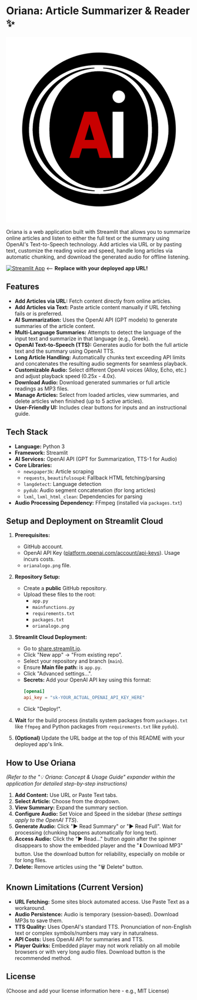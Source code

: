 # Oriana: Article Summarizer & Reader ✨

![Oriana Logo](orianalogo.png)

Oriana is a web application built with Streamlit that allows you to summarize online articles and listen to either the full text or the summary using OpenAI's Text-to-Speech technology. Add articles via URL or by pasting text, customize the reading voice and speed, handle long articles via automatic chunking, and download the generated audio for offline listening.

[![Streamlit App](https://static.streamlit.io/badges/streamlit_badge_black_white.svg)](https://YOUR_STREAMLIT_APP_URL_HERE) <-- **Replace with your deployed app URL!**

## Features

*   **Add Articles via URL:** Fetch content directly from online articles.
*   **Add Articles via Text:** Paste article content manually if URL fetching fails or is preferred.
*   **AI Summarization:** Uses the OpenAI API (GPT models) to generate summaries of the article content.
*   **Multi-Language Summaries:** Attempts to detect the language of the input text and summarize in that language (e.g., Greek).
*   **OpenAI Text-to-Speech (TTS):** Generates audio for both the full article text and the summary using OpenAI TTS.
*   **Long Article Handling:** Automatically chunks text exceeding API limits and concatenates the resulting audio segments for seamless playback.
*   **Customizable Audio:** Select different OpenAI voices (Alloy, Echo, etc.) and adjust playback speed (0.25x - 4.0x).
*   **Download Audio:** Download generated summaries or full article readings as MP3 files.
*   **Manage Articles:** Select from loaded articles, view summaries, and delete articles when finished (up to 5 active articles).
*   **User-Friendly UI:** Includes clear buttons for inputs and an instructional guide.

## Tech Stack

*   **Language:** Python 3
*   **Framework:** Streamlit
*   **AI Services:** OpenAI API (GPT for Summarization, TTS-1 for Audio)
*   **Core Libraries:**
    *   `newspaper3k`: Article scraping
    *   `requests`, `beautifulsoup4`: Fallback HTML fetching/parsing
    *   `langdetect`: Language detection
    *   `pydub`: Audio segment concatenation (for long articles)
    *   `lxml`, `lxml_html_clean`: Dependencies for parsing
*   **Audio Processing Dependency:** FFmpeg (installed via `packages.txt`)

## Setup and Deployment on Streamlit Cloud

1.  **Prerequisites:**
    *   GitHub account.
    *   OpenAI API Key ([platform.openai.com/account/api-keys](https://platform.openai.com/account/api-keys)). Usage incurs costs.
    *   `orianalogo.png` file.

2.  **Repository Setup:**
    *   Create a **public** GitHub repository.
    *   Upload these files to the root:
        *   `app.py`
        *   `mainfunctions.py`
        *   `requirements.txt`
        *   `packages.txt`
        *   `orianalogo.png`

3.  **Streamlit Cloud Deployment:**
    *   Go to [share.streamlit.io](https://share.streamlit.io/).
    *   Click "New app" -> "From existing repo".
    *   Select your repository and branch (`main`).
    *   Ensure **Main file path:** is `app.py`.
    *   Click "Advanced settings...".
    *   **Secrets:** Add your OpenAI API key using this format:
        ```toml
        [openai]
        api_key = "sk-YOUR_ACTUAL_OPENAI_API_KEY_HERE"
        ```
    *   Click "Deploy!".

4.  **Wait** for the build process (installs system packages from `packages.txt` like `ffmpeg` and Python packages from `requirements.txt` like `pydub`).

5.  **(Optional)** Update the URL badge at the top of this README with your deployed app's link.

## How to Use Oriana

*(Refer to the "💡 Oriana: Concept & Usage Guide" expander within the application for detailed step-by-step instructions)*

1.  **Add Content:** Use URL or Paste Text tabs.
2.  **Select Article:** Choose from the dropdown.
3.  **View Summary:** Expand the summary section.
4.  **Configure Audio:** Set Voice and Speed in the sidebar (*these settings apply to the OpenAI TTS*).
5.  **Generate Audio:** Click "▶️ Read Summary" or "▶️ Read Full". Wait for processing (chunking happens automatically for long text).
6.  **Access Audio:** Click the "▶️ Read..." button *again* after the spinner disappears to show the embedded player and the "⬇️ Download MP3" button. Use the download button for reliability, especially on mobile or for long files.
7.  **Delete:** Remove articles using the "🗑️ Delete" button.

## Known Limitations (Current Version)

*   **URL Fetching:** Some sites block automated access. Use Paste Text as a workaround.
*   **Audio Persistence:** Audio is temporary (session-based). Download MP3s to save them.
*   **TTS Quality:** Uses OpenAI's standard TTS. Pronunciation of non-English text or complex symbols/numbers may vary in naturalness.
*   **API Costs:** Uses OpenAI API for summaries and TTS.
*   **Player Quirks:** Embedded player may not work reliably on all mobile browsers or with very long audio files. Download button is the recommended method.

## License

(Choose and add your license information here - e.g., MIT License)
